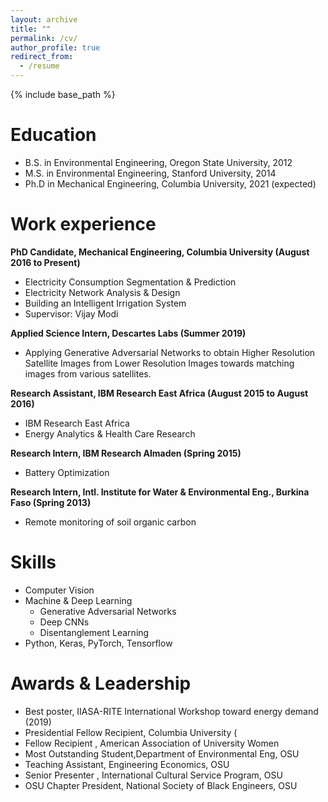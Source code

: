 ```yaml
---
layout: archive
title: ""
permalink: /cv/
author_profile: true
redirect_from:
  - /resume
---
```


{% include base_path %}

Education
======
* B.S. in Environmental Engineering, Oregon State University, 2012
* M.S. in Environmental Engineering, Stanford University, 2014
* Ph.D in Mechanical Engineering, Columbia University, 2021 (expected)

Work experience
======

**PhD Candidate, Mechanical Engineering, Columbia University (August 2016 to Present)**
 * Electricity Consumption Segmentation & Prediction
 * Electricity Network Analysis & Design
 * Building an Intelligent Irrigation System
 * Supervisor: Vijay Modi

**Applied Science Intern, Descartes Labs (Summer 2019)**
 * Applying Generative Adversarial Networks to obtain Higher Resolution Satellite Images from Lower Resolution Images towards matching images from various satellites.

**Research Assistant, IBM Research East Africa (August 2015 to August 2016)**
 * IBM Research East Africa
 * Energy Analytics & Health Care Research 

**Research Intern, IBM Research Almaden (Spring 2015)**
   * Battery Optimization
  
**Research Intern, Intl. Institute for Water & Environmental Eng., Burkina Faso (Spring 2013)**
  * Remote monitoring of soil organic carbon
   
Skills
======
* Computer Vision 
* Machine & Deep Learning
  * Generative Adversarial Networks
  * Deep CNNs
  * Disentanglement Learning
* Python, Keras, PyTorch, Tensorflow 
  
Awards & Leadership
======
* Best poster, IIASA-RITE International Workshop toward energy demand (2019)
* Presidential Fellow Recipient, Columbia University (
* Fellow Recipient , American Association of University Women
* Most Outstanding Student,Department of Environmental Eng, OSU 
* Teaching Assistant, Engineering Economics, OSU
* Senior Presenter , International Cultural Service Program, OSU 
* OSU Chapter President, National Society of Black Engineers, OSU
